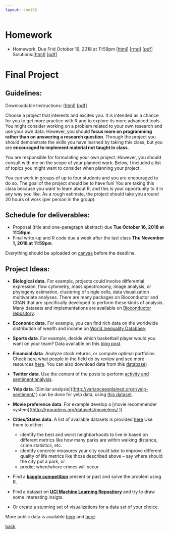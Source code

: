 ```yaml
---
layout: cme195
---
```


# [](#homework) Homework

- Homework. Due Frid October 19, 2018 at 11:59pm
[[html](./assets/assignments/homework_FA2018.nb.html)]
[[rmd](https://raw.githubusercontent.com/cme195/cme195.github.io/master/assets/assignments/homework_FA2018.rmd)]
[[pdf](./assets/assignments/homework_FA2018.pdf)]  
Solutions:[[html](./assets/assignments/homework_solutions_FA2018.nb.html)]
[[pdf](./assets/assignments/homework_solutions_FA2018.pdf)]  

# [](#project) Final Project 

## [](#guidelines) Guidelines:

Downloadable Instructions: 
[[html](./assets/assignments/project_instructions.html)]
[[pdf](.//assets/assignments/project_instructions.pdf)]

Choose a project that interests and excites you. It is intended as a chance for
you to get more practice with R and to explore its more advanced tools. You
might consider working on a problem related to your own research and  use your
own data. However, you should **focus more on programming rather than on
answering a research question**. Through the project you should demonstrate the
skills you have learned by taking this class, but you are **encouraged to
implement material not taught in class**.

You are responsible for formulating your own project. However, you should
consult with me on the scope of your planned work. Below, I included a list of
topics you might want to consider when planning your project.

You can work in groups of up to four students and you are encouraged to do so. 
The goal of the project should be to have fun! You are taking this class because 
you want to learn about R, and this is your opportunity to it in any way you 
like. As a rough estimate, the project should take you around 20 hours of work 
(per person in the group).

## [](#deadlines)  Schedule for deliverables:

- Proposal (title and one-paragraph abstract) due **Tue October 16, 2018 at 11:59pm**.
- Final write-up and R code due a week after the last class **Thu November 1, 2018 at 11:59pm**.

Everything should be uploaded on [canvas]( https://canvas.stanford.edu/) before
the deadline.

## [](#ideas) Project Ideas:

- **Biological data.** For example, projects could involve differential expression, 
flow cytometry, mass spectronomy, image analysis, or phylogeny estimation, 
clustering of single cells, data visualization multivariate analyses. 
There are many packages on Bioconductor and CRAN that are specifically 
developed to perform these kinds of analysis. Many datasets and implementations 
are available on 
[Bioconductor repository](http://bioconductor.org/help/publications/books/bioinformatics-and-computational-biology-solutions/data/).

- **Economic data.** For example, you can find rich data on the worldwide 
distribution of wealth and income on [World Inequality Database](http://wid.world/).

- **Sports data**. For example, decide which basketball player would you 
want on your team? Data available on this [blog post]((https://www.r-bloggers.com/sports-data-and-r-scope-for-a-thematic-rather-than-task-view-living-post/)).

- **Financial data**. Analyze stock returns, or
compute optimal portfolios. Check [here](http://www.rinfinance.com/agenda/)
what people in the field do by review and see more resources
[here](https://www.r-bloggers.com/r-and-finance/ ). You can also download
data from this [database](https://www.quandl.com/browse ))

- **Twitter data**. Use the content of the posts to perform [activity and
sentiment analysis](http://geoffjentry.hexdump.org/twitteR.pdf ).

- **Yelp data**. [Similar analysis]((http://varianceexplained.org/r/yelp-sentiment/ )
can be done for yelp data, using [this dataset](https://www.yelp.com/dataset_challenge ).

- **Movie preference data**. For example develop a 
[movie recommender system]((http://grouplens.org/datasets/movielens/ )).

- **Cities/States data.** A list of available datasets is provided
[here]((http://simplystatistics.tumblr.com/post/15182715327/list-of-citiesstates-with-open-data-help-me))
Use them to either:
  - identify the best and worst neighborhoods to live in based on different
  metrics like how many parks are within walking distance, crime statistics, etc.
  - identify concrete measures your city could take to improve different
  quality of life metrics like those described above – say where should
  the city put a park, or
  - predict when/where crimes will occur

- Find a [**kaggle competition**](https://www.kaggle.com/competitions) present
or past and solve the problem using R.

- Find a dataset on
[**UCI Machine Learning Repository**](https://archive.ics.uci.edu/ml/index.html )
and try to draw some interesting insigts.

- Or create a stunning set of visualizations for a data set of your choice.

More public data is available [here](https://www.springboard.com/blog/free-public-data-sets-data-science-project/)
and [here](https://catalog.data.gov/dataset?res_format=CSV).

[back](./)

